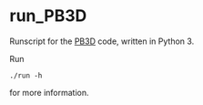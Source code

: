 # run_PB3D
Runscript for the [PB3D](http://pb3d.github.io/) code, written in Python 3.

Run
```
./run -h
```
for more information.
